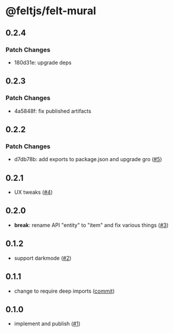# @feltjs/felt-mural

## 0.2.4

### Patch Changes

- 180d31e: upgrade deps

## 0.2.3

### Patch Changes

- 4a5848f: fix published artifacts

## 0.2.2

### Patch Changes

- d7db78b: add exports to package.json and upgrade gro
  ([#5](https://github.com/feltjs/felt-mural/pull/5))

## 0.2.1

- UX tweaks
  ([#4](https://github.com/feltjs/felt-mural/pull/4))

## 0.2.0

- **break**: rename API "entity" to "item" and fix various things
  ([#3](https://github.com/feltjs/felt-mural/pull/3))

## 0.1.2

- support darkmode
  ([#2](https://github.com/feltjs/felt-mural/pull/2))

## 0.1.1

- change to require deep imports
  ([commit](https://github.com/feltjs/felt-mural/commit/f81ecf10bcea062359b6f9905a1e90075e580934))

## 0.1.0

- implement and publish
  ([#1](https://github.com/feltjs/felt-mural/pull/1))

